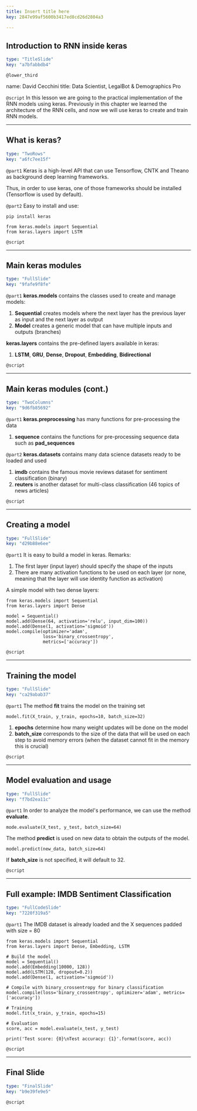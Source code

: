 ```yaml
---
title: Insert title here
key: 2847e99af5600b3417ed8cd26d2804a3

---
```

## Introduction to RNN inside keras

```yaml
type: "TitleSlide"
key: "a7bfabbdb4"
```

`@lower_third`

name: David Cecchini
title: Data Scientist, LegalBot & Demographics Pro


`@script`
In this lesson we are going to the practical implementation of the RNN models using keras.
Previously in this chapter we learned the architecture of the RNN cells, and now we will use keras to create and train RNN models.


---
## What is keras?

```yaml
type: "TwoRows"
key: "a6fc7ee15f"
```

`@part1`
Keras is a high-level API that can use Tensorflow, CNTK and Theano as background deep learning frameworks. 

Thus, in order to use keras, one of those frameworks should be installed (Tensorflow is used by default).


`@part2`
Easy to install and use: 

```
pip install keras
```

```
from keras.models import Sequential
from keras.layers import LSTM
```


`@script`



---
## Main keras modules

```yaml
type: "FullSlide"
key: "9fafe9f8fe"
```

`@part1`
**keras.models** contains the classes used to create and manage models: 
1. **Sequential** creates models where the next layer has the previous layer as input and the next layer as output
2. **Model** creates a generic model that can have multiple inputs and outputs (branches)

**keras.layers** contains the pre-defined layers available in keras:
1. **LSTM**, **GRU**, **Dense**, **Dropout**, **Embedding**, **Bidirectional**


`@script`



---
## Main keras modules (cont.)

```yaml
type: "TwoColumns"
key: "9d6fb85692"
```

`@part1`
**keras.preprocessing** has many functions for pre-processing the data

1. **sequence** contains the functions for pre-processing sequence data such as **pad_sequences**


`@part2`
**keras.datasets** contains many data science datasets ready to be loaded and used

1. **imdb** contains the famous movie reviews dataset for sentiment classification (binary)
2. **reuters** is another dataset for multi-class classification (46 topics of news articles)


`@script`



---
## Creating a model

```yaml
type: "FullSlide"
key: "d29b88e6ee"
```

`@part1`
It is easy to build a model in keras. Remarks:

1. The first layer (input layer) should specify the shape of the inputs
2. There are many activation functions to be used on each layer (or none, meaning that the layer will use identity function as activation)

A simple model with two dense layers:

```
from keras.models import Sequential
from keras.layers import Dense

model = Sequential()
model.add(Dense(64, activation='relu', input_dim=100))
model.add(Dense(1, activation='sigmoid'))
model.compile(optimizer='adam',
              loss='binary_crossentropy',
              metrics=['accuracy'])

```


`@script`



---
## Training the model

```yaml
type: "FullSlide"
key: "ca29abab37"
```

`@part1`
The method **fit** trains the model on the training set

```
model.fit(X_train, y_train, epochs=10, batch_size=32)
```

1. **epochs** determine how many weight updates will be done on the model
2. **batch_size** corresponds to the size of the data that will be used on each step to avoid memory errors (when the dataset cannot fit in the memory this is crucial)


`@script`



---
## Model evaluation and usage

```yaml
type: "FullSlide"
key: "f7bd2ea11c"
```

`@part1`
In order to analyze the model's performance, we can use the method **evaluate**.

```
mode.evaluate(X_test, y_test, batch_size=64)
```

The method **predict** is used on new data to obtain the outputs of the model.

```
model.predict(new_data, batch_size=64)
```


If **batch_size** is not specified, it will default to 32.


`@script`



---
## Full example: IMDB Sentiment Classification

```yaml
type: "FullCodeSlide"
key: "7220f319a5"
```

`@part1`
The IMDB dataset is already loaded and the X sequences padded with size = 80

```
from keras.models import Sequential
from keras.layers import Dense, Embedding, LSTM

# Build the model
model = Sequential()
model.add(Embedding(10000, 128))
model.add(LSTM(128, dropout=0.2))
model.add(Dense(1, activation='sigmoid'))

# Compile with binary_crossentropy for binary classification
model.compile(loss='binary_crossentropy', optimizer='adam', metrics=['accuracy'])

# Training
model.fit(x_train, y_train, epochs=15)

# Evaluation
score, acc = model.evaluate(x_test, y_test)

print('Test score: {0}\nTest accuracy: {1}'.format(score, acc))

```


`@script`



---
## Final Slide

```yaml
type: "FinalSlide"
key: "b9e39fe9e5"
```

`@script`


